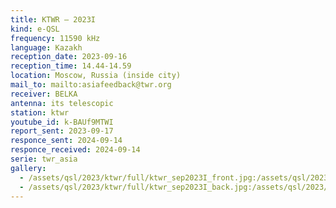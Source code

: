 ```yaml
---
title: KTWR — 2023I
kind: e-QSL
frequency: 11590 kHz
language: Kazakh
reception_date: 2023-09-16
reception_time: 14.44-14.59
location: Moscow, Russia (inside city)
mail_to: mailto:asiafeedback@twr.org
receiver: BELKA
antenna: its telescopic
station: ktwr
youtube_id: k-BAUf9MTWI
report_sent: 2023-09-17
responce_sent: 2024-09-14
responce_received: 2024-09-14
serie: twr_asia
gallery:
  - /assets/qsl/2023/ktwr/full/ktwr_sep2023I_front.jpg:/assets/qsl/2023/ktwr/small/ktwr_sep2023I_front.jpg
  - /assets/qsl/2023/ktwr/full/ktwr_sep2023I_back.jpg:/assets/qsl/2023/ktwr/small/ktwr_sep2023I_back.jpg
---
```

